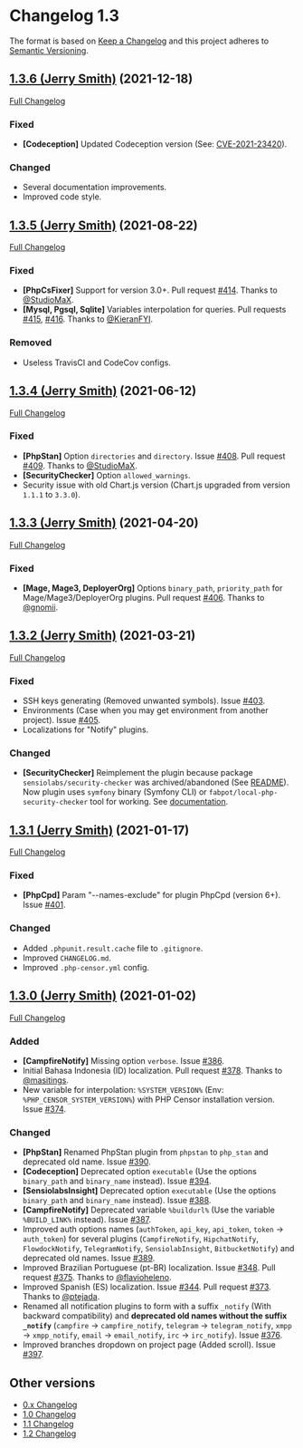 Changelog 1.3
=============

The format is based on [Keep a Changelog](http://keepachangelog.com/en/1.0.0/) and this project adheres to
[Semantic Versioning](http://semver.org/spec/v2.0.0.html).


## [1.3.6 (Jerry Smith)](https://github.com/php-censor/php-censor/tree/1.3.6) (2021-12-18)

[Full Changelog](https://github.com/php-censor/php-censor/compare/1.3.5...1.3.6)

### Fixed

- **[Codeception]** Updated Codeception version (See:
  [CVE-2021-23420](https://cve.mitre.org/cgi-bin/cvename.cgi?name=CVE-2021-23420)).

### Changed

- Several documentation improvements.
- Improved code style.


## [1.3.5 (Jerry Smith)](https://github.com/php-censor/php-censor/tree/1.3.5) (2021-08-22)

[Full Changelog](https://github.com/php-censor/php-censor/compare/1.3.4...1.3.5)

### Fixed

- **[PhpCsFixer]** Support for version 3.0+. Pull request [#414](https://github.com/php-censor/php-censor/pull/414).
  Thanks to [@StudioMaX](https://github.com/StudioMaX).
- **[Mysql, Pgsql, Sqlite]** Variables interpolation for queries. Pull requests
  [#415](https://github.com/php-censor/php-censor/pull/415), [#416](https://github.com/php-censor/php-censor/pull/416).
  Thanks to [@KieranFYI](https://github.com/KieranFYI).

### Removed

- Useless TravisCI and CodeCov configs.


## [1.3.4 (Jerry Smith)](https://github.com/php-censor/php-censor/tree/1.3.4) (2021-06-12)

[Full Changelog](https://github.com/php-censor/php-censor/compare/1.3.3...1.3.4)

### Fixed

- **[PhpStan]** Option `directories` and `directory`.
  Issue [#408](https://github.com/php-censor/php-censor/issues/#408). Pull request
  [#409](https://github.com/php-censor/php-censor/pull/409). Thanks to [@StudioMaX](https://github.com/StudioMaX).
- **[SecurityChecker]** Option `allowed_warnings`.
- Security issue with old Chart.js version (Chart.js upgraded from version `1.1.1` to `3.3.0`).


## [1.3.3 (Jerry Smith)](https://github.com/php-censor/php-censor/tree/1.3.3) (2021-04-20)

[Full Changelog](https://github.com/php-censor/php-censor/compare/1.3.2...1.3.3)

### Fixed

- **[Mage, Mage3, DeployerOrg]** Options `binary_path`, `priority_path` for Mage/Mage3/DeployerOrg plugins.
  Pull request [#406](https://github.com/php-censor/php-censor/pull/406). Thanks to [@gnomii](https://github.com/gnomii).


## [1.3.2 (Jerry Smith)](https://github.com/php-censor/php-censor/tree/1.3.2) (2021-03-21)

[Full Changelog](https://github.com/php-censor/php-censor/compare/1.3.1...1.3.2)

### Fixed

- SSH keys generating (Removed unwanted symbols). Issue [#403](https://github.com/php-censor/php-censor/issues/#403).
- Environments (Case when you may get environment from another project). Issue
  [#405](https://github.com/php-censor/php-censor/issues/#405).
- Localizations for "Notify" plugins.

### Changed

- **[SecurityChecker]** Reimplement the plugin because package `sensiolabs/security-checker` was archived/abandoned
  (See [README](https://github.com/sensiolabs/security-checker#sensiolabs-security-checker)). Now plugin uses `symfony`
  binary (Symfony CLI) or `fabpot/local-php-security-checker` tool for working. See
  [documentation](https://github.com/php-censor/php-censor/blob/release-1.3/docs/en/plugins/security_checker.md).


## [1.3.1 (Jerry Smith)](https://github.com/php-censor/php-censor/tree/1.3.1) (2021-01-17)

[Full Changelog](https://github.com/php-censor/php-censor/compare/1.3.0...1.3.1)

### Fixed

- **[PhpCpd]** Param "--names-exclude" for plugin PhpCpd (version 6+). Issue
  [#401](https://github.com/php-censor/php-censor/issues/#401).

### Changed

- Added `.phpunit.result.cache` file to `.gitignore`.
- Improved `CHANGELOG.md`.
- Improved `.php-censor.yml` config.


## [1.3.0 (Jerry Smith)](https://github.com/php-censor/php-censor/tree/1.3.0) (2021-01-02)

[Full Changelog](https://github.com/php-censor/php-censor/compare/1.2.4...1.3.0)

### Added

- **[CampfireNotify]** Missing option `verbose`. Issue [#386](https://github.com/php-censor/php-censor/issues/#386).
- Initial Bahasa Indonesia (ID) localization. Pull request [#378](https://github.com/php-censor/php-censor/pull/378).
  Thanks to [@masitings](https://github.com/masitings).
- New variable for interpolation: `%SYSTEM_VERSION%` (Env: `%PHP_CENSOR_SYSTEM_VERSION%`) with PHP Censor installation
  version. Issue [#374](https://github.com/php-censor/php-censor/issues/374).

### Changed

- **[PhpStan]** Renamed PhpStan plugin from `phpstan` to `php_stan` and deprecated old name. Issue
  [#390](https://github.com/php-censor/php-censor/issues/#390).
- **[Codeception]** Deprecated option `executable` (Use the options `binary_path` and `binary_name` instead).
  Issue [#394](https://github.com/php-censor/php-censor/issues/#394).
- **[SensiolabsInsight]** Deprecated option `executable` (Use the options `binary_path` and `binary_name` instead).
  Issue [#388](https://github.com/php-censor/php-censor/issues/#388).
- **[CampfireNotify]** Deprecated variable `%buildurl%` (Use the variable `%BUILD_LINK%` instead).
  Issue [#387](https://github.com/php-censor/php-censor/issues/#387).
- Improved auth options names (`authToken`, `api_key`, `api_token`, `token` -> `auth_token`) for several plugins
  (`CampfireNotify`, `HipchatNotify`, `FlowdockNotify`, `TelegramNotify`, `SensiolabInsight`, `BitbucketNotify`) and
  deprecated old names. Issue [#389](https://github.com/php-censor/php-censor/issues/#389).
- Improved Brazilian Portuguese (pt-BR) localization. Issue [#348](https://github.com/php-censor/php-censor/issues/348).
  Pull request [#375](https://github.com/php-censor/php-censor/pull/375). Thanks to
  [@flavioheleno](https://github.com/flavioheleno).
- Improved Spanish (ES) localization. Issue [#344](https://github.com/php-censor/php-censor/issues/344). Pull request
  [#373](https://github.com/php-censor/php-censor/pull/373). Thanks to [@ptejada](https://github.com/ptejada).
- Renamed all notification plugins to form with a suffix `_notify` (With backward compatibility) and **deprecated old
  names without the suffix `_notify`** (`campfire` -> `campfire_notify`, `telegram` -> `telegram_notify`, `xmpp`
  -> `xmpp_notify`, `email` -> `email_notify`, `irc` -> `irc_notify`). Issue
  [#376](https://github.com/php-censor/php-censor/issues/376).
- Improved branches dropdown on project page (Added scroll). Issue
  [#397](https://github.com/php-censor/php-censor/issues/#397).


## Other versions

- [0.x Changelog](/docs/CHANGELOG_0.x.md)
- [1.0 Changelog](/docs/CHANGELOG_1.0.md)
- [1.1 Changelog](/docs/CHANGELOG_1.1.md)
- [1.2 Changelog](/docs/CHANGELOG_1.2.md)
